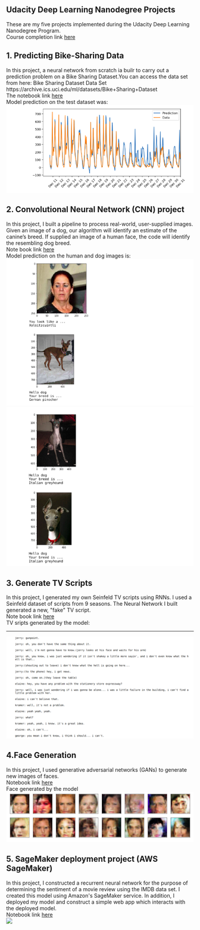 <h2>Udacity Deep Learning Nanodegree Projects</h2>

These are my five projects implemented during the Udacity Deep Learning Nanodegree Program.
<br>Course completion link <a href="https://confirm.udacity.com/QHS4WDQH">here</a>
 
## 1. Predicting Bike-Sharing Data
<p>
In this project, a neural network from scratch ia builr to carry out a prediction problem on a 
Bike Sharing Dataset.You can access the data set from here: Bike Sharing Dataset Data Set
https://archive.ics.uci.edu/ml/datasets/Bike+Sharing+Dataset
<br>The notebook link <a href="https://github.com/MdTeach/deep-learning-nanodegree/blob/master/1%20Predicting%20Bike-Sharing%20Patterns/Predicting%20Bike-Sharing%20Patterns.ipynb">here</a>
<br>Model prediction on the test dataset was:
<img src="https://github.com/MdTeach/deep-learning-nanodegree/blob/master/sc/_bike.png">
</p>


## 2. Convolutional Neural Network (CNN) project
<p>
In this project, I built a pipeline to process real-world, user-supplied images. Given an image of a dog, our algorithm will identify an estimate of the canine’s breed. 
If supplied an image of a human face, the code will identify the resembling dog breed.
<br>Note book link <a href="https://github.com/MdTeach/deep-learning-nanodegree/blob/master/2%20Dog%20Breed%20Classification/dog_app.ipynb">here</a>
<br>Model prediction on the human and dog images is:
<img src="https://github.com/MdTeach/deep-learning-nanodegree/blob/master/sc/_db2.png">
<img src="https://github.com/MdTeach/deep-learning-nanodegree/blob/master/sc/_db1.png"> 
</p>


## 3. Generate TV Scripts
<p>
In this project, I generated my own Seinfeld TV scripts using RNNs. 
I used a Seinfeld dataset of scripts from 9 seasons. The Neural Network I  built generated a new, "fake" TV script.
<br>Note book link <a href="https://github.com/MdTeach/deep-learning-nanodegree/blob/master/3%20%20Generate%20TV_Script/dlnd_tv_script_generation.ipynb">here</a>
<br>TV sripts generated by the model:
<hr>
<img src="https://github.com/MdTeach/deep-learning-nanodegree/blob/master/sc/_tv_scripts.png">
</p>

</p>

## 4.Face Generation
<p>
In this project, I used generative adversarial networks (GANs) to generate new images of faces.
<br>Notebook link <a href="https://github.com/MdTeach/deep-learning-nanodegree/blob/master/4%20%20Face%20Generation%20GAN/dlnd_face_generation.ipynb">here</a>
<br>Face generated by the model<br>
<img src="https://github.com/MdTeach/deep-learning-nanodegree/blob/master/sc/_face_gen.png">
</p>

## 5. SageMaker deployment project (AWS SageMaker)
<p>
In this project, I constructed a recurrent neural network for the purpose of determining the sentiment of a movie review using the IMDB data set. I created this model using Amazon's SageMaker service. 
In addition, I deployed my model and construct a simple web app which interacts with the deployed model.
<br>Notebook link <a href="https://github.com/MdTeach/deep-learning-nanodegree/blob/master/5%20Deploying%20model%20on%20AWS/SageMaker%20Project.ipynb">here</a>
<br>
<img src="https://user-images.githubusercontent.com/30608533/54310545-adf63f80-45e3-11e9-9804-83baef03cf1e.jpg">

